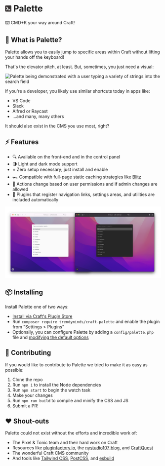 # <img src="src/icon.svg" height="20" width="20"> Palette
⌨️ CMD+K your way around Craft!

## 🤔 What is Palette?
Palette allows you to easily jump to specific areas within Craft without lifting your hands off the keyboard!

That's the elevator pitch, at least. But, sometimes, you just need a visual:

<img src="docs/tour.gif" alt="Palette being demonstrated with a user typing a variety of strings into the search field">

If you're a developer, you likely use similar shortcuts today in apps like:

- VS Code
- Slack
- Alfred or Raycast
- ...and many, many others

It should also exist in the CMS you use most, right?

## ⚡️ Features
- 🔍 Available on the front-end and in the control panel
- 🌗 Light and dark mode support
- ⭐️ Zero setup necessary; just install and enable
- 🏎 Compatible with full-page static caching strategies like [Blitz](https://putyourlightson.com/plugins/blitz)
- 🔐 Actions change based on user permissions and if admin changes are allowed
- 🔌 Plugins that register navigation links, settings areas, and utilities are included automatically

<img src="docs/light-and-dark.png" alt="The light and dark themes of Palette shown side by side with the default list of results">

## 📦 Installing

Install Palette one of two ways:

- [Install via Craft's Plugin Store](https://plugins.craftcms.com/palette)
- Run `composer require trendyminds/craft-palette` and enable the plugin from "Settings > Plugins"
- Optionally, you can configure Palette by adding a `config/palette.php` file and [modifying the default options](src/config.php)

## 🤝 Contributing

If you would like to contribute to Palette we tried to make it as easy as possible:

1. Clone the repo
2. Run `npm i` to install the Node dependencies
3. Run `npm start` to begin the watch task
4. Make your changes
5. Run `npm run build` to compile and minify the CSS and JS
6. Submit a PR!

## ❤️ Shout-outs

Palette could not exist without the efforts and incredible work of:

- The Pixel & Tonic team and their hard work on Craft
- Resources like [pluginfactory.io](https://pluginfactory.io/), the [nystudio107 blog](https://nystudio107.com/blog), and [CraftQuest](https://craftquest.io/)
- The wonderful Craft CMS community
- And tools like [Tailwind CSS](https://tailwindcss.com/), [PostCSS](https://postcss.org/), and [esbuild](https://esbuild.github.io/)
